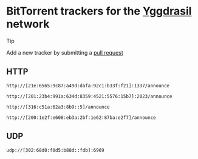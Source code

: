 # BitTorrent trackers for the [Yggdrasil](https://yggdrasil-network.github.io/) network

> [!TIP]
> Add a new tracker by submitting a [pull request](https://github.com/YGGverse/yggdrasil-trackers/pulls)

## HTTP

```
http://[21e:6565:9c87:a49d:dafa:92c1:b33f:f21]:1337/announce

http://[201:23b4:991a:634d:8359:4521:5576:15b7]:2023/announce

http://[316:c51a:62a3:8b9::5]/announce

http://[200:1e2f:e608:eb3a:2bf:1e62:87ba:e2f7]/announce
```

## UDP

```
udp://[302:68d0:f0d5:b88d::fdb]:6969
```
